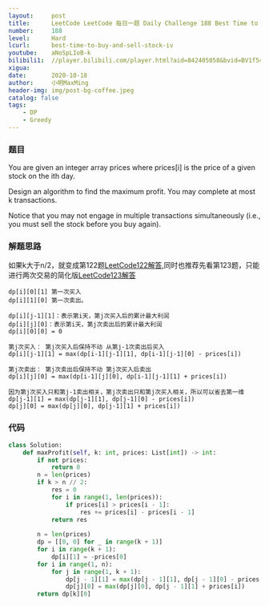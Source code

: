 ```yaml
---
layout:     post
title:      LeetCode LeetCode 每日一题 Daily Challenge 188 Best Time to Buy and Sell Stock IV (Python)
number:     188
level:      Hard
lcurl:      best-time-to-buy-and-sell-stock-iv
youtube:    aNoSpLIoB-k
bilibili1:  //player.bilibili.com/player.html?aid=842405058&bvid=BV1f54y1k7cX&cid=246983222&page=1
xigua:      
date:       2020-10-18
author:     小明MaxMing
header-img: img/post-bg-coffee.jpeg
catalog: false
tags:
    - DP
    - Greedy
---
```


### 题目

You are given an integer array prices where prices[i] is the price of a given stock on the ith day.

Design an algorithm to find the maximum profit. You may complete at most k transactions.

Notice that you may not engage in multiple transactions simultaneously (i.e., you must sell the stock before you buy again).

### 解题思路
如果k大于n/2，就变成第122题[LeetCode122解答](https://maxming0.github.io/2020/04/26/Best-Time-to-Buy-and-Sell-Stock-II/),同时也推荐先看第123题，只能进行两次交易的简化版[LeetCode123解答](https://maxming0.github.io/2020/08/16/Best-Time-to-Buy-and-Sell-Stock-III/)
```
dp[i][0][1] 第一次买入
dp[i][1][0] 第一次卖出。

dp[i][j-1][1]：表示第i天，第j次买入后的累计最大利润
dp[i][j][0]：表示第i天，第j次卖出后的累计最大利润
dp[i][0][0] = 0

第j次买入： 第j次买入后保持不动 从第j-1次卖出后买入
dp[i][j-1][1] = max(dp[i-1][j-1][1], dp[i-1][j-1][0] - prices[i])

第j次卖出： 第j次卖出后保持不动 第j次买入后卖出
dp[i][j][0] = max(dp[i-1][j][0], dp[i-1][j-1][1] + prices[i])

因为第j次买入只和第j-1卖出相关，第j次卖出只和第j次买入相关，所以可以省去第一维
dp[j-1][1] = max(dp[j-1][1], dp[j-1][0] - prices[i])
dp[j][0] = max(dp[j][0], dp[j-1][1] + prices[i])
```

### 代码
```python
class Solution:
    def maxProfit(self, k: int, prices: List[int]) -> int:
        if not prices:
            return 0
        n = len(prices)
        if k > n // 2:
            res = 0
            for i in range(1, len(prices)):
                if prices[i] > prices[i - 1]:
                    res += prices[i] - prices[i - 1]
            return res
        
        n = len(prices)
        dp = [[0, 0] for _ in range(k + 1)]
        for i in range(k + 1):
            dp[i][1] = -prices[0]
        for i in range(1, n):
            for j in range(1, k + 1):
                dp[j - 1][1] = max(dp[j - 1][1], dp[j - 1][0] - prices[i])
                dp[j][0] = max(dp[j][0], dp[j - 1][1] + prices[i])  
        return dp[k][0]
```
